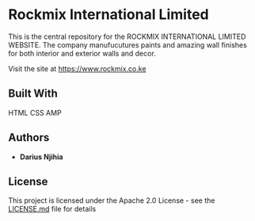 # Rockmix International Limited

This is the central repository for the ROCKMIX INTERNATIONAL LIMITED WEBSITE. The company manufucutures paints and amazing wall finishes for both interior and exterior walls and decor. 

Visit the site at https://www.rockmix.co.ke

## Built With
HTML
CSS
AMP


## Authors

* **Darius Njihia**

## License

This project is licensed under the Apache 2.0 License - see the [LICENSE.md](LICENSE.md) file for details
